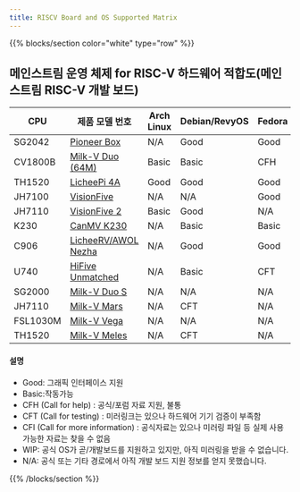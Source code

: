 ```yaml
---
title: RISCV Board and OS Supported Matrix
---
```


{{% blocks/section color="white" type="row" %}}

## 메인스트림 운영 체제 for RISC-V 하드웨어 적합도(메인스트림 RISC-V 개발 보드)

| CPU      | 제품 모델 번호                  | Arch Linux | Debian/RevyOS | Fedora | FreeBSD | Gentoo | openAnolis | OpenBSD | openCloudOS | openEuler | openKylin | openSUSE | Ubuntu | Tina-Linux | Android 13 | Armbian | BuildRoot | OpenHarmony | FreeRTOS | RT-Thread | Zephyr | OpenWRT | ThreadX |
|----------|-------------------------------|------------|---------------|--------|---------|--------|------------|---------|-------------|-----------|-----------|----------|--------|------------|------------|---------|-----------|-------------|----------|-----------|--------|---------|---------|
| SG2042   | [Pioneer Box][Pioneer]        | N/A        | Good          | Good   | N/A     | N/A    | N/A        | N/A     | WIP         | Good      | Good      | N/A      | N/A    | N/A        | N/A        | N/A     | N/A       | WIP         | N/A      | N/A       | N/A    | N/A     | N/A     |
| CV1800B  | [Milk-V Duo (64M)][Duo]       | Basic      | Basic         | CFH    | N/A     | N/A    | N/A        | N/A     | N/A         | Basic     | N/A       | N/A      | N/A    | N/A        | N/A        | N/A     | Basic     | N/A         | Basic    | Basic     | N/A    | WIP     | N/A     |
| TH1520   | [LicheePi 4A][LPi4A]          | Good       | Good          | Good   | N/A     | N/A    | N/A        | N/A     | N/A         | Good      | Good      | N/A      | WIP    | N/A        | N/A        | Good    | N/A       | WIP         | N/A      | N/A       | N/A    | Basic   | N/A     |
| JH7100   | [VisionFive][VF1]             | N/A        | N/A           | Good   | N/A     | N/A    | N/A        | Basic   | N/A         | Good      | Good      | Basic    | Basic  | N/A        | N/A        | Basic   | CFT       | N/A         | CFT      | N/A       | N/A    | Basic   | N/A     |
| JH7110   | [VisionFive 2][VF2]           | Basic      | Good          | N/A    | WIP     | Basic  | N/A        | Basic   | N/A         | Good      | Good      | Basic    | Basic  | N/A        | WIP        | Good    | Basic     | WIP         | N/A      | CFT       | CFT    | CFT     | N/A     |
| K230     | [CanMV K230][K230]            | N/A        | Basic         | Basic  | N/A     | N/A    | N/A        | N/A     | N/A         | N/A       | N/A       | N/A      | Basic  | N/A        | N/A        | N/A     | N/A       | N/A         | N/A      | CFT       | N/A    | N/A     | N/A     |
| C906     | [LicheeRV/AWOL Nezha][C906]   | N/A        | Good          | Good   | WIP     | N/A    | N/A        | N/A     | N/A         | Good      | N/A       | Basic    | Basic  | Basic      | N/A        | N/A     | N/A       | N/A         | N/A      | N/A       | N/A    | Basic   | N/A     |
| U740     | [HiFive Unmatched][Unmatched] | N/A        | Basic         | CFT    | Basic   | N/A    | N/A        | Basic   | N/A         | Good      | Good      | Basic    | Basic  | N/A        | N/A        | CFH     | N/A       | WIP         | N/A      | N/A       | Basic  | Basic   | N/A     |
| SG2000   | [Milk-V Duo S][DuoS]          | N/A        | N/A           | N/A    | N/A     | N/A    | N/A        | N/A     | N/A         | N/A       | N/A       | N/A      | N/A    | N/A        | N/A        | N/A     | Basic     | N/A         | CFT      | N/A       | N/A    | N/A     | N/A     |
| JH7110   | [Milk-V Mars][Mars]           | N/A        | CFT           | N/A    | N/A     | N/A    | N/A        | N/A     | N/A         | N/A       | N/A       | N/A      | N/A    | N/A        | N/A        | N/A     | CFT       | N/A         | CFT      | N/A       | N/A    | N/A     | N/A     |
| FSL1030M | [Milk-V Vega][Vega]           | N/A        | N/A           | N/A    | N/A     | N/A    | N/A        | N/A     | N/A         | N/A       | N/A       | N/A      | N/A    | N/A        | N/A        | N/A     | CFH       | N/A         | N/A      | N/A       | N/A    | N/A     | N/A     |
| TH1520   | [Milk-V Meles][Meles]         | N/A        | CFT           | N/A    | N/A     | N/A    | N/A        | N/A     | N/A         | N/A       | N/A       | N/A      | N/A    | N/A        | N/A        | N/A     | N/A       | N/A         | N/A      | N/A       | N/A    | N/A     | N/A     |

#### 설명

* Good: 그래픽 인터페이스 지원
* Basic:작동가능
* CFH (Call for help) : 공식/포럼 자료 지원, 불통
* CFT (Call for testing) : 미러링크는 있으나 하드웨어 기기 검증이 부족함
* CFI (Call for more information) : 공식자료는 있으나 미러링 파일 등 실제 사용 가능한 자료는 찾을 수 없음
* WIP: 공식 OS가 곧/개발보드를 지원하고 있지만, 아직 미러링을 받을 수 없습니다.
* N/A: 공식 또는 기타 경로에서 아직 개발 보드 지원 정보를 얻지 못했습니다.

[Pioneer]: https://github.com/ruyisdk/support-matrix/blob/main/Pioneer/README.md
[Duo]: https://github.com/ruyisdk/support-matrix/blob/main/Duo/README.md
[LPi4A]: https://github.com/ruyisdk/support-matrix/blob/main/LicheePi4A/README.md
[VF1]: https://github.com/ruyisdk/support-matrix/blob/main/VisionFive/README.md
[VF2]: https://github.com/ruyisdk/support-matrix/blob/main/VisionFive2/README.md
[K230]: https://github.com/ruyisdk/support-matrix/blob/main/K230/README.md
[C906]: https://github.com/ruyisdk/support-matrix/blob/main/D1_LicheeRV/README.md
[Unmatched]: https://github.com/ruyisdk/support-matrix/blob/main/Unmatched/README.md
[DuoS]: https://github.com/ruyisdk/support-matrix/blob/main/Duo_S/README.md
[Mars]: https://github.com/ruyisdk/support-matrix/blob/main/Mars/README.md
[Vega]: https://github.com/ruyisdk/support-matrix/blob/main/Vega/README.md
[Meles]: https://github.com/ruyisdk/support-matrix/blob/main/Meles/README.md

{{% /blocks/section %}}
